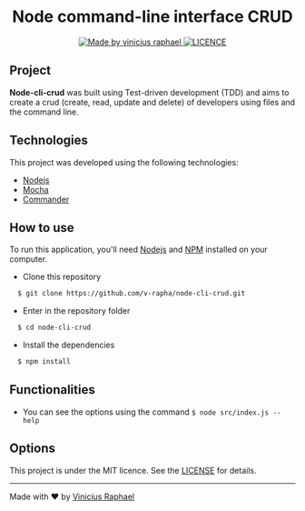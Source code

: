 <h1 align="center">
  Node command-line interface CRUD
</h1>

<p align="center">
  <a href="https://www.linkedin.com/in/vinicius-raphael/">
    <img alt="Made by vinicius raphael" src="https://img.shields.io/badge/made%20by-Vinicius%20Raphael-lightgrey" />
  </a>
  
  <a href="https://github.com/v-rapha/node-cli-crud/blob/master/LICENSE">
    <img alt="LICENCE" src="https://img.shields.io/github/license/v-rapha/node-cli-crud?color=lightgray" />
  </a>
</p>

## Project
<strong>Node-cli-crud</strong> was built using Test-driven development (TDD) and aims to create a crud (create, read, update and delete) of developers using files and the command line.

## Technologies
This project was developed using the following technologies:
- [Nodejs](https://nodejs.org/en/)
- [Mocha](https://mochajs.org)
- [Commander](https://github.com/tj/commander.js)

## How to use
To run this application, you'll need [Nodejs](https://nodejs.org/en/) and [NPM](https://www.npmjs.com/get-npm) installed on your computer.
- Clone this repository
```sh
  $ git clone https://github.com/v-rapha/node-cli-crud.git
```
- Enter in the repository folder
```sh
  $ cd node-cli-crud
```
- Install the dependencies
```sh
  $ npm install
```

## Functionalities
- You can see the options using the command `$ node src/index.js --help`

## Options
This project is under the MIT licence. See the [LICENSE](https://github.com/v-rapha/node-cli-crud/blob/master/LICENSE) for details.

---
Made with :heart: by [Vinicius Raphael](https://www.linkedin.com/in/vinicius-raphael/)
